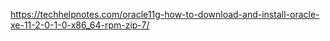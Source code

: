 https://techhelpnotes.com/oracle11g-how-to-download-and-install-oracle-xe-11-2-0-1-0-x86_64-rpm-zip-7/
